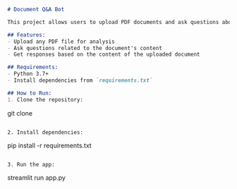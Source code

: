 ```markdown
# Document Q&A Bot

This project allows users to upload PDF documents and ask questions about the content of those documents. The bot processes the document and provides answers based on the content.

## Features:
- Upload any PDF file for analysis
- Ask questions related to the document's content
- Get responses based on the content of the uploaded document

## Requirements:
- Python 3.7+
- Install dependencies from `requirements.txt`

## How to Run:
1. Clone the repository:
   ```
   git clone <repository-url>
   ```

2. Install dependencies:
   ```
   pip install -r requirements.txt
   ```

3. Run the app:
   ```
   streamlit run app.py
   ```
